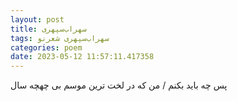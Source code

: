 ```yaml
---
layout: post
title: سهراب‌سپهری
tags: سهراب‌سپهری شعر‌نو
categories: poem
date: 2023-05-12 11:57:11.417358
---
```


پس چه باید بکنم / من که در لخت ترین موسم بی چهچه سال